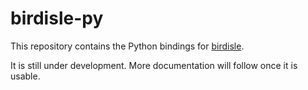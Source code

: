 # birdisle-py

This repository contains the Python bindings for [birdisle](https://github.com/bmerry/birdisle).

It is still under development. More documentation will follow once it is usable.
